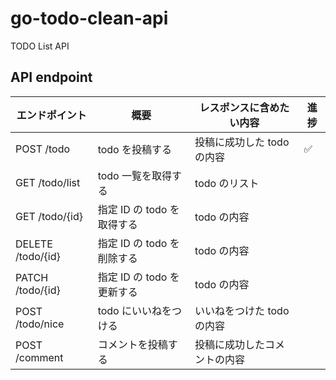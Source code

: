 # go-todo-clean-api

TODO List API

## API endpoint

| エンドポイント    | 概要                       | レスポンスに含めたい内容     | 進捗 |
| ----------------- | -------------------------- | ---------------------------- | ---- |
| POST /todo        | todo を投稿する            | 投稿に成功した todo の内容   | ✅   |
| GET /todo/list    | todo 一覧を取得する        | todo のリスト                |
| GET /todo/{id}    | 指定 ID の todo を取得する | todo の内容                  |
| DELETE /todo/{id} | 指定 ID の todo を削除する | todo の内容                  |
| PATCH /todo/{id}  | 指定 ID の todo を更新する | todo の内容                  |
| POST /todo/nice   | todo にいいねをつける      | いいねをつけた todo の内容   |
| POST /comment     | コメントを投稿する         | 投稿に成功したコメントの内容 |
